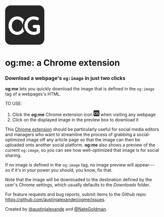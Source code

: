 ![og image logo](images/128.png)

# og:me: a Chrome extension

### Download a webpage's `og:image` in just two clicks

**og:me** lets you quickly download the image that is defined in the `og:image` tag of a webpages's HTML.

TO USE:

1. Click the **og:me** Chrome extension icon ![og:me icon](images/19.png) when visiting any webpage
2. Click on the displayed image in the preview box to download it

This <a href="https://chrome.google.com/webstore/detail/og:me/kkhddppbaabnelnahdndgjhiddnbchbo" target="_blank">Chrome extension</a> should be particularly useful for social media editors and managers who want to streamline the process of grabbing a social-optimized image off any article page so that the image can then be uploaded onto another social platform. **og:me** also shows a preview of the current `og:image`, so you can see how well-optimized that image is for social sharing.

If no image is defined in the `og:image` tag, no image preview will appear---so if it's in your power you should, you know, fix that.  

Note that the image will be downloaded to the destination defined by the user's Chrome settings, which usually defaults to the *Downloads* folder.

For feature requests and bug reports, submit items to the Github repo: https://github.com/austinjalexander/ogme/issues.

Created by <a href="https://twitter.com/austinjalexande" target="_blank">@austinjalexande</a> and <a href="https://twitter.com/NateGoldman" target="_blank">@NateGoldman</a>.



